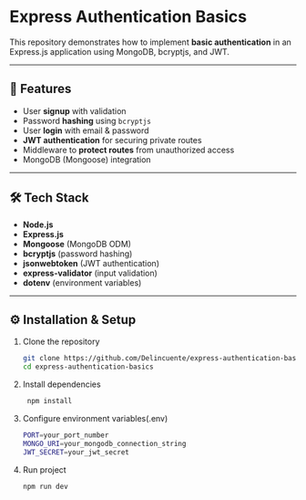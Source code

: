 # Express Authentication Basics

This repository demonstrates how to implement **basic authentication** in an Express.js application using MongoDB, bcryptjs, and JWT.

---

## 🚀 Features

- User **signup** with validation
- Password **hashing** using `bcryptjs`
- User **login** with email & password
- **JWT authentication** for securing private routes
- Middleware to **protect routes** from unauthorized access
- MongoDB (Mongoose) integration

---

## 🛠 Tech Stack

- **Node.js**
- **Express.js**
- **Mongoose** (MongoDB ODM)
- **bcryptjs** (password hashing)
- **jsonwebtoken** (JWT authentication)
- **express-validator** (input validation)
- **dotenv** (environment variables)

---

## ⚙️ Installation & Setup

1. Clone the repository  
   ```bash
   git clone https://github.com/Delincuente/express-authentication-basics.git
   cd express-authentication-basics
2. Install dependencies
   ```bash
    npm install
3. Configure environment variables(.env)
   ```bash
   PORT=your_port_number
   MONGO_URI=your_mongodb_connection_string
   JWT_SECRET=your_jwt_secret
4. Run project
   ```bash
   npm run dev